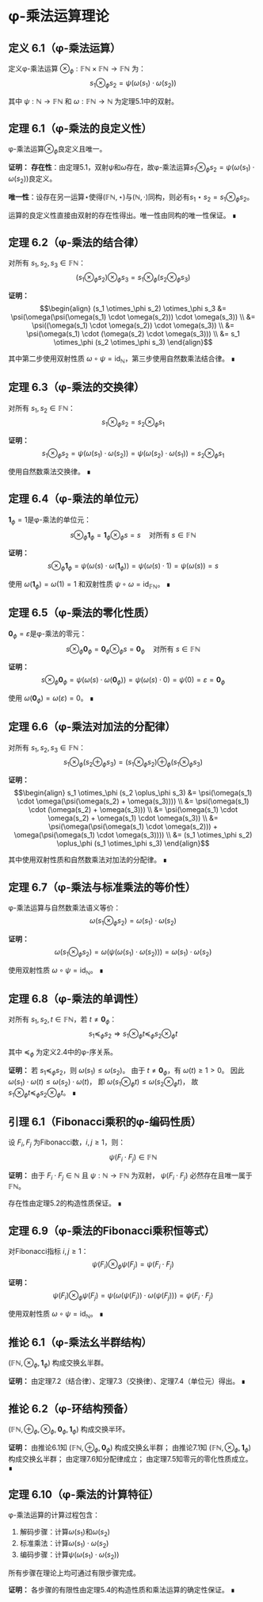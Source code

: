 # φ-乘法运算理论

## 定义 6.1（φ-乘法运算）
定义φ-乘法运算 $\otimes_\phi: \mathbb{F}\mathbb{N} \times \mathbb{F}\mathbb{N} \to \mathbb{F}\mathbb{N}$ 为：
$$s_1 \otimes_\phi s_2 = \psi(\omega(s_1) \cdot \omega(s_2))$$

其中 $\psi: \mathbb{N} \to \mathbb{F}\mathbb{N}$ 和 $\omega: \mathbb{F}\mathbb{N} \to \mathbb{N}$ 为定理5.1中的双射。

## 定理 6.1（φ-乘法的良定义性）
φ-乘法运算$\otimes_\phi$良定义且唯一。

**证明：**
**存在性**：由定理5.1，双射$\psi$和$\omega$存在，故φ-乘法运算$s_1 \otimes_\phi s_2 = \psi(\omega(s_1) \cdot \omega(s_2))$良定义。

**唯一性**：设存在另一运算$\star$使得$(\mathbb{F}\mathbb{N}, \star)$与$(\mathbb{N}, \cdot)$同构，则必有$s_1 \star s_2 = s_1 \otimes_\phi s_2$。

运算的良定义性直接由双射的存在性得出。唯一性由同构的唯一性保证。 ∎

## 定理 6.2（φ-乘法的结合律）
对所有 $s_1, s_2, s_3 \in \mathbb{F}\mathbb{N}$：
$$(s_1 \otimes_\phi s_2) \otimes_\phi s_3 = s_1 \otimes_\phi (s_2 \otimes_\phi s_3)$$

**证明：**
$$\begin{align}
(s_1 \otimes_\phi s_2) \otimes_\phi s_3 &= \psi(\omega(\psi(\omega(s_1) \cdot \omega(s_2))) \cdot \omega(s_3)) \\
&= \psi((\omega(s_1) \cdot \omega(s_2)) \cdot \omega(s_3)) \\
&= \psi(\omega(s_1) \cdot (\omega(s_2) \cdot \omega(s_3))) \\
&= s_1 \otimes_\phi (s_2 \otimes_\phi s_3)
\end{align}$$

其中第二步使用双射性质 $\omega \circ \psi = \text{id}_\mathbb{N}$，第三步使用自然数乘法结合律。 ∎

## 定理 6.3（φ-乘法的交换律）
对所有 $s_1, s_2 \in \mathbb{F}\mathbb{N}$：
$$s_1 \otimes_\phi s_2 = s_2 \otimes_\phi s_1$$

**证明：**
$$s_1 \otimes_\phi s_2 = \psi(\omega(s_1) \cdot \omega(s_2)) = \psi(\omega(s_2) \cdot \omega(s_1)) = s_2 \otimes_\phi s_1$$

使用自然数乘法交换律。 ∎

## 定理 6.4（φ-乘法的单位元）
$\mathbf{1}_\phi = 1$是φ-乘法的单位元：
$$s \otimes_\phi \mathbf{1}_\phi = \mathbf{1}_\phi \otimes_\phi s = s \quad \text{对所有 } s \in \mathbb{F}\mathbb{N}$$

**证明：**
$$s \otimes_\phi \mathbf{1}_\phi = \psi(\omega(s) \cdot \omega(\mathbf{1}_\phi)) = \psi(\omega(s) \cdot 1) = \psi(\omega(s)) = s$$

使用 $\omega(\mathbf{1}_\phi) = \omega(1) = 1$ 和双射性质 $\psi \circ \omega = \text{id}_{\mathbb{F}\mathbb{N}}$。 ∎

## 定理 6.5（φ-乘法的零化性质）
$\mathbf{0}_\phi = \varepsilon$是φ-乘法的零元：
$$s \otimes_\phi \mathbf{0}_\phi = \mathbf{0}_\phi \otimes_\phi s = \mathbf{0}_\phi \quad \text{对所有 } s \in \mathbb{F}\mathbb{N}$$

**证明：**
$$s \otimes_\phi \mathbf{0}_\phi = \psi(\omega(s) \cdot \omega(\mathbf{0}_\phi)) = \psi(\omega(s) \cdot 0) = \psi(0) = \varepsilon = \mathbf{0}_\phi$$

使用 $\omega(\mathbf{0}_\phi) = \omega(\varepsilon) = 0$。 ∎

## 定理 6.6（φ-乘法对加法的分配律）
对所有 $s_1, s_2, s_3 \in \mathbb{F}\mathbb{N}$：
$$s_1 \otimes_\phi (s_2 \oplus_\phi s_3) = (s_1 \otimes_\phi s_2) \oplus_\phi (s_1 \otimes_\phi s_3)$$

**证明：**
$$\begin{align}
s_1 \otimes_\phi (s_2 \oplus_\phi s_3) &= \psi(\omega(s_1) \cdot \omega(\psi(\omega(s_2) + \omega(s_3)))) \\
&= \psi(\omega(s_1) \cdot (\omega(s_2) + \omega(s_3))) \\
&= \psi(\omega(s_1) \cdot \omega(s_2) + \omega(s_1) \cdot \omega(s_3)) \\
&= \psi(\omega(\psi(\omega(s_1) \cdot \omega(s_2))) + \omega(\psi(\omega(s_1) \cdot \omega(s_3)))) \\
&= (s_1 \otimes_\phi s_2) \oplus_\phi (s_1 \otimes_\phi s_3)
\end{align}$$

其中使用双射性质和自然数乘法对加法的分配律。 ∎

## 定理 6.7（φ-乘法与标准乘法的等价性）
φ-乘法运算与自然数乘法语义等价：
$$\omega(s_1 \otimes_\phi s_2) = \omega(s_1) \cdot \omega(s_2)$$

**证明：**
$$\omega(s_1 \otimes_\phi s_2) = \omega(\psi(\omega(s_1) \cdot \omega(s_2))) = \omega(s_1) \cdot \omega(s_2)$$

使用双射性质 $\omega \circ \psi = \text{id}_\mathbb{N}$。 ∎

## 定理 6.8（φ-乘法的单调性）
对所有 $s_1, s_2, t \in \mathbb{F}\mathbb{N}$，若 $t \neq \mathbf{0}_\phi$：
$$s_1 \preceq_\phi s_2 \Rightarrow s_1 \otimes_\phi t \preceq_\phi s_2 \otimes_\phi t$$

其中 $\preceq_\phi$ 为定义2.4中的φ-序关系。

**证明：**
若 $s_1 \preceq_\phi s_2$，则 $\omega(s_1) \leq \omega(s_2)$。
由于 $t \neq \mathbf{0}_\phi$，有 $\omega(t) \geq 1 > 0$。
因此 $\omega(s_1) \cdot \omega(t) \leq \omega(s_2) \cdot \omega(t)$，
即 $\omega(s_1 \otimes_\phi t) \leq \omega(s_2 \otimes_\phi t)$，
故 $s_1 \otimes_\phi t \preceq_\phi s_2 \otimes_\phi t$。 ∎

## 引理 6.1（Fibonacci乘积的φ-编码性质）
设 $F_i, F_j$ 为Fibonacci数，$i, j \geq 1$，则：
$$\psi(F_i \cdot F_j) \in \mathbb{F}\mathbb{N}$$

**证明：**
由于 $F_i \cdot F_j \in \mathbb{N}$ 且 $\psi: \mathbb{N} \to \mathbb{F}\mathbb{N}$ 为双射，
$\psi(F_i \cdot F_j)$ 必然存在且唯一属于 $\mathbb{F}\mathbb{N}$。

存在性由定理5.2的构造性质保证。 ∎

## 定理 6.9（φ-乘法的Fibonacci乘积恒等式）
对Fibonacci指标 $i, j \geq 1$：
$$\psi(F_i) \otimes_\phi \psi(F_j) = \psi(F_i \cdot F_j)$$

**证明：**
$$\psi(F_i) \otimes_\phi \psi(F_j) = \psi(\omega(\psi(F_i)) \cdot \omega(\psi(F_j))) = \psi(F_i \cdot F_j)$$

使用双射性质 $\omega \circ \psi = \text{id}_\mathbb{N}$。 ∎

## 推论 6.1（φ-乘法幺半群结构）
$(\mathbb{F}\mathbb{N}, \otimes_\phi, \mathbf{1}_\phi)$ 构成交换幺半群。

**证明：**
由定理7.2（结合律）、定理7.3（交换律）、定理7.4（单位元）得出。 ∎

## 推论 6.2（φ-环结构预备）
$(\mathbb{F}\mathbb{N}, \oplus_\phi, \otimes_\phi, \mathbf{0}_\phi, \mathbf{1}_\phi)$ 构成交换半环。

**证明：**
由推论6.1知 $(\mathbb{F}\mathbb{N}, \oplus_\phi, \mathbf{0}_\phi)$ 构成交换幺半群；
由推论7.1知 $(\mathbb{F}\mathbb{N}, \otimes_\phi, \mathbf{1}_\phi)$ 构成交换幺半群；
由定理7.6知分配律成立；
由定理7.5知零元的零化性质成立。 ∎

## 定理 6.10（φ-乘法的计算特征）
φ-乘法运算的计算过程包含：
1. 解码步骤：计算$\omega(s_1)$和$\omega(s_2)$
2. 标准乘法：计算$\omega(s_1) \cdot \omega(s_2)$
3. 编码步骤：计算$\psi(\omega(s_1) \cdot \omega(s_2))$

所有步骤在理论上均可通过有限步骤完成。

**证明：**
各步骤的有限性由定理5.4的构造性质和乘法运算的确定性保证。 ∎